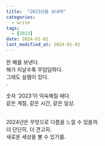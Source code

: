 ```yaml
---
title:  "2023년을 보내며" 
categories:
  - write
tags:
  - [2023]
date: 2024-01-02
last_modified_at: 2024-01-02
---
```

한 해를 보낸다.<br>
해가 지날수록 무덤덤하다.<br>
그래도 설렘이 있다.<br>.<br>

숫자 '2023'이 익숙해질 때다.<br>
같은 계절, 같은 시간, 같은 일상.<br><br>

2024년은 무엇으로 다름을 느낄 수 있을까.<br>
더 단단히, 더 견고히.<br>
새로운 세상을 볼 수 있기를.